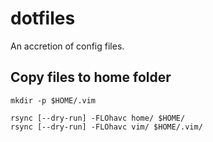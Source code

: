 dotfiles
========

An accretion of config files.

Copy files to home folder
-------------------------

    mkdir -p $HOME/.vim

    rsync [--dry-run] -FLOhavc home/ $HOME/
    rsync [--dry-run] -FLOhavc vim/ $HOME/.vim/
